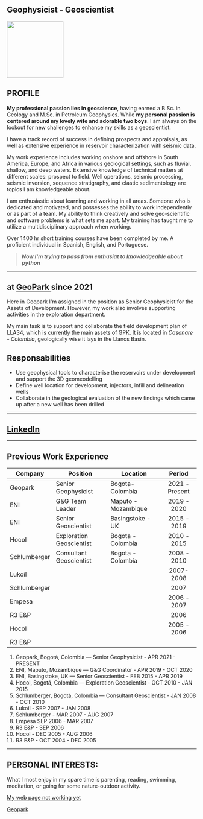 
## Geophysicist - Geoscientist

<img style="float: center;" src="https://avatars.githubusercontent.com/u/21201884?v=4" width="150" height="150">



## PROFILE
  **My professional passion lies in geoscience**, having earned a B.Sc. in Geology and M.Sc. in Petroleum Geophysics. While **my personal passion is centered around my lovely wife and adorable two boys**. I am always on the lookout for new challenges to enhance my skills as a geoscientist.
  
   I have a track record of success in defining prospects and appraisals, as well as extensive experience in reservoir characterization with seismic data.
   
   My work experience includes working onshore and offshore in South America, Europe, and Africa in various geological settings, such as fluvial, shallow, and deep waters. Extensive knowledge of technical matters at different scales: prospect to field. Well operations, seismic processing, seismic inversion, sequence stratigraphy, and clastic sedimentology are topics I am knowledgeable about.
   
   I am enthusiastic about learning and working in all areas. Someone who is dedicated and motivated, and possesses the ability to work independently or as part of a team. My ability to think creatively and solve geo-scientific and software problems is what sets me apart. My training has taught me to utilize a multidisciplinary approach when working.
   
   Over 1400 hr short training courses have been completed by me. A proficient individual in Spanish, English, and Portuguese.

    
   >  ***Now I'm trying to pass from enthusiat to knowledgeable about python***


---
## at <a href="https://www.geo-park.com" target="_blank">GeoPark </a> since 2021

Here in Geopark I'm assigned in the position as Senior Geophysicist for the Assets of Development. However, my work also involves supporting activities in the exploration department.

My main task is to support and collaborate the field development plan of LLA34, which is currently the main assets of GPK. It is located in *Casanare - Colombia*, geologically wise it lays in the Llanos Basin.

## Responsabilities
- Use geophysical tools to characterise the reservoirs under development and support the 3D geomeodelling
- Define well location for development, injectors, infill and delineation wells
- Collaborate in the geological evaluation of the new findings which came up after a new well has been drilled

  
---


## <a href="https://www.linkedin.com/in/fabioaco" target="_blank">LinkedIn</a>

---

## Previous Work Experience

| **Company**  | **Position**             | **Location**        |   **Period**   |
|--------------|--------------------------|---------------------|:--------------:|
|Geopark       | Senior Geophysicist      | Bogota-Colombia     | 2021 - Present |
| ENI          | G&G Team Leader          | Maputo - Mozambique |   2019 - 2020  |
| ENI          | Senior Geoscientist      | Basingstoke - UK    |   2015 - 2019  |
| Hocol        | Exploration Geoscientist | Bogota - Colombia   |   2010 - 2015  |
| Schlumberger | Consultant Geoscientist  | Bogota - Colombia   |   2008 - 2010  |
| Lukoil       |                          |                     |    2007-2008   |
| Schlumberger |                          |                     |      2007      |
| Empesa       |                          |                     |   2006 - 2007  |
| R3 E&P       |                          |                     |      2006      |
| Hocol        |                          |                     |   2005 - 2006  |
| R3 E&P       |                          |                     |                |


1. Geopark, Bogotá, Colombia — Senior Geophysicist - 
APR 2021 - PRESENT
2. ENI, Maputo, Mozambique — G&G Coordinator - 
APR 2019 - OCT 2020
3. ENI, Basingstoke, UK — Senior Geoscientist - 
FEB 2015 - APR 2019
4. Hocol, Bogotá, Colombia — Exploration Geoscientist - 
OCT 2010 - JAN 2015
5. Schlumberger, Bogotá, Colombia — Consultant Geoscientist - 
JAN 2008 - OCT 2010
6. Lukoil - 
SEP 2007 - JAN 2008
7. Schlumberger - 
MAR 2007 - AUG 2007
8. Empesa
SEP 2006 - MAR 2007
9. R3 E&P - 
SEP 2006
10. Hocol - 
DEC 2005 - AUG 2006
11. R3 E&P - 
OCT 2004 - DEC 2005

---

## PERSONAL INTERESTS:

What I most enjoy in my spare time is parenting, reading, swimming, meditation, or going for some nature-outdoor activity. 

[My web page not working yet](https://www.fabioaco.com) 

[Geopark](https://www.geo-park.com/)
